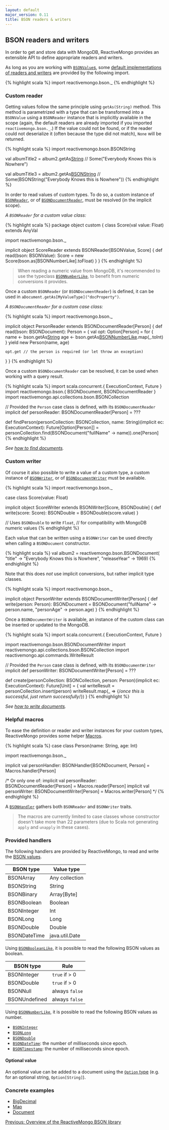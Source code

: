 ```yaml
---
layout: default
major_version: 0.11
title: BSON readers & writers
---
```


## BSON readers and writers

In order to get and store data with MongoDB, ReactiveMongo provides an extensible API to define appropriate readers and writers.

As long as you are working with [`BSONValue`s](../../api/index.html#reactivemongo.bson.BSONValue), some [default implementations of readers and writers](#provided-handlers) are provided by the following import.

{% highlight scala %}
import reactivemongo.bson._
{% endhighlight %}

### Custom reader

Getting values follow the same principle using `getAs(String)` method. This method is parametrized with a type that can be transformed into a `BSONValue` using a `BSONReader` instance that is implicitly available in the scope (again, the default readers are already imported if you imported `reactivemongo.bson._`.) If the value could not be found, or if the reader could not deserialize it (often because the type did not match), `None` will be returned.

{% highlight scala %}
import reactivemongo.bson.BSONString

val albumTitle2 = album2.getAs[String]("title")
// Some("Everybody Knows this is Nowhere")

val albumTitle3 = album2.getAs[BSONString]("title")
// Some(BSONString("Everybody Knows this is Nowhere"))
{% endhighlight %}

In order to read values of custom types. To do so, a custom instance of [`BSONReader`](../../api/index.html#reactivemongo.bson.BSONReader), or of [`BSONDocumentReader`](../../api/index.html#reactivemongo.bson.BSONDocumentReader), must be resolved (in the implicit scope).

*A `BSONReader` for a custom value class:*

{% highlight scala %}
package object custom {
  class Score(val value: Float) extends AnyVal

  import reactivemongo.bson._

  implicit object ScoreReader extends BSONReader[BSONValue, Score] {
    def read(bson: BSONValue): Score =
      new Score(bson.as[BSONNumberLike].toFloat)
  }
}
{% endhighlight %}

> When reading a numeric value from MongoDB, it's recommended to use the typeclass [`BSONNumberLike`](../../api/index.html#reactivemongo.bson.BSONNumberLike), to benefit from numeric conversions it provides.

Once a custom `BSONReader` (or `BSONDocumentReader`) is defined, it can be used in `aDocument.getAs[MyValueType]("docProperty")`.

*A `BSONDocumentReader` for a custom case class:*

{% highlight scala %}
import reactivemongo.bson._

implicit object PersonReader extends BSONDocumentReader[Person] {
  def read(bson: BSONDocument): Person = {
    val opt: Option[Person] = for {
      name <- bson.getAs[String]("fullName")
      age <- bson.getAs[BSONNumberLike]("personAge").map(_.toInt)
    } yield new Person(name, age)

    opt.get // the person is required (or let throw an exception)
  }
}
{% endhighlight %}

Once a custom `BSONDocumentReader` can be resolved, it can be used when working with a query result.

{% highlight scala %}
import scala.concurrent.{ ExecutionContext, Future }
import reactivemongo.bson.{ BSONDocument, BSONDocumentReader }
import reactivemongo.api.collections.bson.BSONCollection

// Provided the `Person` case class is defined, with its `BSONDocumentReader`
implicit def personReader: BSONDocumentReader[Person] = ???

def findPerson(personCollection: BSONCollection, name: String)(implicit ec: ExecutionContext): Future[Option[Person]] = personCollection.find(BSONDocument("fullName" -> name)).one[Person]
{% endhighlight %}

*See [how to find documents](../tutorial/find-documents.html).*

### Custom writer

Of course it also possible to write a value of a custom type, a custom instance of [`BSONWriter`](../../api/index.html#reactivemongo.bson.BSONWriter), or of [`BSONDocumentWriter`](../../api/index.html#reactivemongo.bson.BSONDocumentWriter) must be available.

{% highlight scala %}
import reactivemongo.bson._

case class Score(value: Float)

implicit object ScoreWriter extends BSONWriter[Score, BSONDouble] {
  def write(score: Score): BSONDouble = BSONDouble(score.value)
}

// Uses `BSONDouble` to write `Float`,
// for compatibility with MongoDB numeric values
{% endhighlight %}

Each value that can be written using a `BSONWriter` can be used directly when calling a `BSONDocument` constructor.

{% highlight scala %}
val album2 = reactivemongo.bson.BSONDocument(
  "title" -> "Everybody Knows this is Nowhere",
  "releaseYear" -> 1969)
{% endhighlight %}

Note that this does _not_ use implicit conversions, but rather implicit type classes.

{% highlight scala %}
import reactivemongo.bson._

implicit object PersonWriter extends BSONDocumentWriter[Person] {
  def write(person: Person): BSONDocument =
    BSONDocument("fullName" -> person.name, "personAge" -> person.age)
}
{% endhighlight %}

Once a `BSONDocumentWriter` is available, an instance of the custom class can be inserted or updated to the MongoDB.

{% highlight scala %}
import scala.concurrent.{ ExecutionContext, Future }

import reactivemongo.bson.BSONDocumentWriter
import reactivemongo.api.collections.bson.BSONCollection
import reactivemongo.api.commands.WriteResult

// Provided the `Person` case class is defined, with its `BSONDocumentWriter`
implicit def personWriter: BSONDocumentWriter[Person] = ???

def create(personCollection: BSONCollection, person: Person)(implicit ec: ExecutionContext): Future[Unit] = {
  val writeResult = personCollection.insert(person)
  writeResult.map(_ => {/*once this is successful, just return successfully*/})
}
{% endhighlight %}

*See [how to write documents](../tutorial/write-documents.html).*

### Helpful macros

To ease the definition or reader and writer instances for your custom types, ReactiveMongo provides some helper [Macros](../../api/index.html#reactivemongo.bson.Macros).

{% highlight scala %}
case class Person(name: String, age: Int)

import reactivemongo.bson._

implicit val personHandler: BSONHandler[BSONDocument, Person] =
  Macros.handler[Person]

/* Or only one of:
implicit val personReader: BSONDocumentReader[Person] = Macros.reader[Person]
implicit val personWriter: BSONDocumentWriter[Person] = Macros.writer[Person]
*/
{% endhighlight %}

A [`BSONHandler`](../../api/index.html#reactivemongo.bson.BSONHandler) gathers both `BSONReader` and `BSONWriter` traits.

> The macros are currently limited to case classes whose constructor doesn't take more than 22 parameters (due to Scala not generating `apply` and `unapply` in these cases).

### Provided handlers

The following handlers are provided by ReactiveMongo, to read and write the [BSON values](../../api/index.html#reactivemongo.bson.package).

| BSON type    | Value type     |
| ------------ | -------------- |
| BSONArray    | Any collection |
| BSONString   | String         |
| BSONBinary   | Array[Byte]    |
| BSONBoolean  | Boolean        |
| BSONInteger  | Int            |
| BSONLong     | Long           |
| BSONDouble   | Double         |
| BSONDateTime | java.util.Date |

Using [`BSONBooleanLike`](../../api/index.html#reactivemongo.bson.BSONBooleanLike), it is possible to read the following BSON values as boolean.

| BSON type     | Rule           |
| ------------- | -------------- |
| BSONInteger   | `true` if > 0  |
| BSONDouble    | `true` if > 0  |
| BSONNull      | always `false` |
| BSONUndefined | always `false` |

Using [`BSONNumberLike`](../../api/index.html#reactivemongo.bson.BSONNumberLike), it is possible to read the following BSON values as number.

- [`BSONInteger`](../../api/index.html#reactivemongo.bson.BSONInteger)
- [`BSONLong`](../../api/index.html#reactivemongo.bson.BSONLong)
- [`BSONDouble`](../../api/index.html#reactivemongo.bson.BSONDouble)
- [`BSONDateTime`](../../api/index.html#reactivemongo.bson.BSONDateTime): the number of milliseconds since epoch.
- [`BSONTimestamp`](../../api/index.html#reactivemongo.bson.BSONTimestamp): the number of milliseconds since epoch.

#### Optional value

An optional value can be added to a document using the [`Option` type](http://www.scala-lang.org/api/current/index.html#scala.Option) (e.g. for an optional string, `Option[String]`).

### Concrete examples

- [BigDecimal](example-bigdecimal.html)
- [Map](example-maps.html)
- [Document](example-document.html)

[Previous: Overview of the ReactiveMongo BSON library](overview.html)